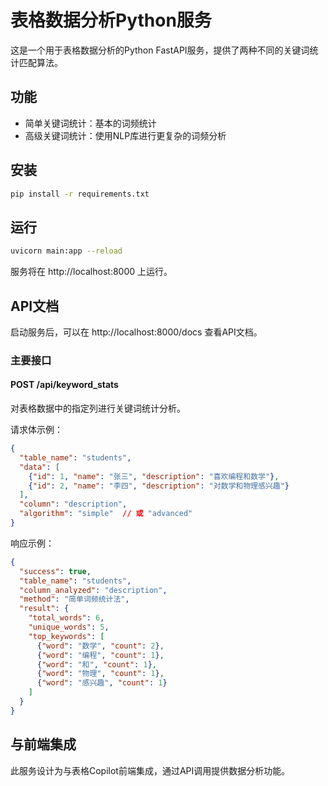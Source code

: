 # 表格数据分析Python服务

这是一个用于表格数据分析的Python FastAPI服务，提供了两种不同的关键词统计匹配算法。

## 功能

- 简单关键词统计：基本的词频统计
- 高级关键词统计：使用NLP库进行更复杂的词频分析

## 安装

```bash
pip install -r requirements.txt
```

## 运行

```bash
uvicorn main:app --reload
```

服务将在 http://localhost:8000 上运行。

## API文档

启动服务后，可以在 http://localhost:8000/docs 查看API文档。

### 主要接口

#### POST /api/keyword_stats

对表格数据中的指定列进行关键词统计分析。

请求体示例：

```json
{
  "table_name": "students",
  "data": [
    {"id": 1, "name": "张三", "description": "喜欢编程和数学"},
    {"id": 2, "name": "李四", "description": "对数学和物理感兴趣"}
  ],
  "column": "description",
  "algorithm": "simple"  // 或 "advanced"
}
```

响应示例：

```json
{
  "success": true,
  "table_name": "students",
  "column_analyzed": "description",
  "method": "简单词频统计法",
  "result": {
    "total_words": 6,
    "unique_words": 5,
    "top_keywords": [
      {"word": "数学", "count": 2},
      {"word": "编程", "count": 1},
      {"word": "和", "count": 1},
      {"word": "物理", "count": 1},
      {"word": "感兴趣", "count": 1}
    ]
  }
}
```

## 与前端集成

此服务设计为与表格Copilot前端集成，通过API调用提供数据分析功能。 